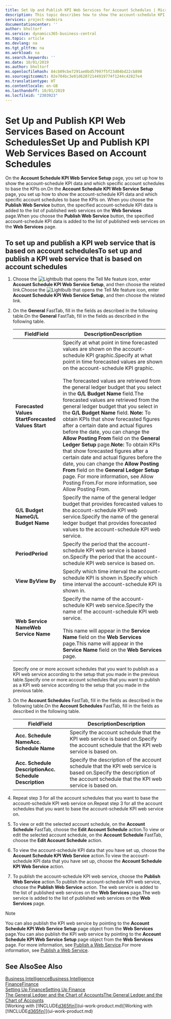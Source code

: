 ```yaml
---
title: Set Up and Publish KPI Web Services for Account Schedules | Microsoft Docs
description: This topic describes how to show the account-schedule KPI data based on specific account schedules.
services: project-madeira
documentationcenter: ''
author: bholtorf
ms.service: dynamics365-business-central
ms.topic: article
ms.devlang: na
ms.tgt_pltfrm: na
ms.workload: na
ms.search.keywords: ''
ms.date: 10/01/2019
ms.author: bholtorf
ms.openlocfilehash: 84cb09cbe7291ae0bd57997f5f23d04bd22cb898
ms.sourcegitcommit: 02e704bc3e01d62072144919774f1244c42827e4
ms.translationtype: HT
ms.contentlocale: en-GB
ms.lasthandoff: 10/01/2019
ms.locfileid: "2303923"
---
```

# <a name="set-up-and-publish-kpi-web-services-based-on-account-schedules"></a><span data-ttu-id="f1c3e-103">Set Up and Publish KPI Web Services Based on Account Schedules</span><span class="sxs-lookup"><span data-stu-id="f1c3e-103">Set Up and Publish KPI Web Services Based on Account Schedules</span></span>
<span data-ttu-id="f1c3e-104">On the **Account Schedule KPI Web Service Setup** page, you set up how to show the account-schedule KPI data and which specific account schedules to base the KPIs on.</span><span class="sxs-lookup"><span data-stu-id="f1c3e-104">On the **Account Schedule KPI Web Service Setup** page, you set up how to show the account-schedule KPI data and which specific account schedules to base the KPIs on.</span></span> <span data-ttu-id="f1c3e-105">When you choose the **Publish Web Service** button, the specified account-schedule KPI data is added to the list of published web services on the **Web Services** page.</span><span class="sxs-lookup"><span data-stu-id="f1c3e-105">When you choose the **Publish Web Service** button, the specified account-schedule KPI data is added to the list of published web services on the **Web Services** page.</span></span>  

## <a name="to-set-up-and-publish-a-kpi-web-service-that-is-based-on-account-schedules"></a><span data-ttu-id="f1c3e-106">To set up and publish a KPI web service that is based on account schedules</span><span class="sxs-lookup"><span data-stu-id="f1c3e-106">To set up and publish a KPI web service that is based on account schedules</span></span>  
1.  <span data-ttu-id="f1c3e-107">Choose the ![Lightbulb that opens the Tell Me feature](media/ui-search/search_small.png "Tell me what you want to do") icon, enter **Account Schedule KPI Web Service Setup**, and then choose the related link.</span><span class="sxs-lookup"><span data-stu-id="f1c3e-107">Choose the ![Lightbulb that opens the Tell Me feature](media/ui-search/search_small.png "Tell me what you want to do") icon, enter **Account Schedule KPI Web Service Setup**, and then choose the related link.</span></span>  
2.  <span data-ttu-id="f1c3e-108">On the **General** FastTab, fill in the fields as described in the following table.</span><span class="sxs-lookup"><span data-stu-id="f1c3e-108">On the **General** FastTab, fill in the fields as described in the following table.</span></span>  

    |<span data-ttu-id="f1c3e-109">Field</span><span class="sxs-lookup"><span data-stu-id="f1c3e-109">Field</span></span>|<span data-ttu-id="f1c3e-110">Description</span><span class="sxs-lookup"><span data-stu-id="f1c3e-110">Description</span></span>|  
    |---------------------------------|---------------------------------------|  
    |<span data-ttu-id="f1c3e-111">**Forecasted Values Start**</span><span class="sxs-lookup"><span data-stu-id="f1c3e-111">**Forecasted Values Start**</span></span>|<span data-ttu-id="f1c3e-112">Specify at what point in time forecasted values are shown on the account-schedule KPI graphic.</span><span class="sxs-lookup"><span data-stu-id="f1c3e-112">Specify at what point in time forecasted values are shown on the account-schedule KPI graphic.</span></span><br /><br /> <span data-ttu-id="f1c3e-113">The forecasted values are retrieved from the general ledger budget that you select in the **G/L Budget Name** field.</span><span class="sxs-lookup"><span data-stu-id="f1c3e-113">The forecasted values are retrieved from the general ledger budget that you select in the **G/L Budget Name** field.</span></span> <span data-ttu-id="f1c3e-114">**Note:**  To obtain KPIs that show forecasted figures after a certain date and actual figures before the date, you can change the **Allow Posting From** field on the **General Ledger Setup** page.</span><span class="sxs-lookup"><span data-stu-id="f1c3e-114">**Note:**  To obtain KPIs that show forecasted figures after a certain date and actual figures before the date, you can change the **Allow Posting From** field on the **General Ledger Setup** page.</span></span> <span data-ttu-id="f1c3e-115">For more information, see Allow Posting From.</span><span class="sxs-lookup"><span data-stu-id="f1c3e-115">For more information, see Allow Posting From.</span></span>|  
    |<span data-ttu-id="f1c3e-116">**G/L Budget Name**</span><span class="sxs-lookup"><span data-stu-id="f1c3e-116">**G/L Budget Name**</span></span>|<span data-ttu-id="f1c3e-117">Specify the name of the general ledger budget that provides forecasted values to the account-schedule KPI web service.</span><span class="sxs-lookup"><span data-stu-id="f1c3e-117">Specify the name of the general ledger budget that provides forecasted values to the account-schedule KPI web service.</span></span>|  
    |<span data-ttu-id="f1c3e-118">**Period**</span><span class="sxs-lookup"><span data-stu-id="f1c3e-118">**Period**</span></span>|<span data-ttu-id="f1c3e-119">Specify the period that the account-schedule KPI web service is based on.</span><span class="sxs-lookup"><span data-stu-id="f1c3e-119">Specify the period that the account-schedule KPI web service is based on.</span></span>|  
    |<span data-ttu-id="f1c3e-120">**View By**</span><span class="sxs-lookup"><span data-stu-id="f1c3e-120">**View By**</span></span>|<span data-ttu-id="f1c3e-121">Specify which time interval the account-schedule KPI is shown in.</span><span class="sxs-lookup"><span data-stu-id="f1c3e-121">Specify which time interval the account-schedule KPI is shown in.</span></span>|  
    |<span data-ttu-id="f1c3e-122">**Web Service Name**</span><span class="sxs-lookup"><span data-stu-id="f1c3e-122">**Web Service Name**</span></span>|<span data-ttu-id="f1c3e-123">Specify the name of the account-schedule KPI web service.</span><span class="sxs-lookup"><span data-stu-id="f1c3e-123">Specify the name of the account-schedule KPI web service.</span></span><br /><br /> <span data-ttu-id="f1c3e-124">This name will appear in the **Service Name** field on the **Web Services** page.</span><span class="sxs-lookup"><span data-stu-id="f1c3e-124">This name will appear in the **Service Name** field on the **Web Services** page.</span></span>|  

    <span data-ttu-id="f1c3e-125">Specify one or more account schedules that you want to publish as a KPI web service according to the setup that you made in the previous table.</span><span class="sxs-lookup"><span data-stu-id="f1c3e-125">Specify one or more account schedules that you want to publish as a KPI web service according to the setup that you made in the previous table.</span></span>  

3.  <span data-ttu-id="f1c3e-126">On the **Account Schedules** FastTab, fill in the fields as described in the following table.</span><span class="sxs-lookup"><span data-stu-id="f1c3e-126">On the **Account Schedules** FastTab, fill in the fields as described in the following table.</span></span>  

    |<span data-ttu-id="f1c3e-127">Field</span><span class="sxs-lookup"><span data-stu-id="f1c3e-127">Field</span></span>|<span data-ttu-id="f1c3e-128">Description</span><span class="sxs-lookup"><span data-stu-id="f1c3e-128">Description</span></span>|  
    |---------------------------------|---------------------------------------|  
    |<span data-ttu-id="f1c3e-129">**Acc. Schedule Name**</span><span class="sxs-lookup"><span data-stu-id="f1c3e-129">**Acc. Schedule Name**</span></span>|<span data-ttu-id="f1c3e-130">Specify the account schedule that the KPI web service is based on.</span><span class="sxs-lookup"><span data-stu-id="f1c3e-130">Specify the account schedule that the KPI web service is based on.</span></span>|  
    |<span data-ttu-id="f1c3e-131">**Acc. Schedule Description**</span><span class="sxs-lookup"><span data-stu-id="f1c3e-131">**Acc. Schedule Description**</span></span>|<span data-ttu-id="f1c3e-132">Specify the description of the account schedule that the KPI web service is based on.</span><span class="sxs-lookup"><span data-stu-id="f1c3e-132">Specify the description of the account schedule that the KPI web service is based on.</span></span>|  

4.  <span data-ttu-id="f1c3e-133">Repeat step 3 for all the account schedules that you want to base the account-schedule KPI web service on.</span><span class="sxs-lookup"><span data-stu-id="f1c3e-133">Repeat step 3 for all the account schedules that you want to base the account-schedule KPI web service on.</span></span>  
5.  <span data-ttu-id="f1c3e-134">To view or edit the selected account schedule, on the **Account Schedule** FastTab, choose the **Edit Account Schedule** action.</span><span class="sxs-lookup"><span data-stu-id="f1c3e-134">To view or edit the selected account schedule, on the **Account Schedule** FastTab, choose the **Edit Account Schedule** action.</span></span>  
6.  <span data-ttu-id="f1c3e-135">To view the account-schedule KPI data that you have set up, choose the **Account Schedule KPI Web Service** action.</span><span class="sxs-lookup"><span data-stu-id="f1c3e-135">To view the account-schedule KPI data that you have set up, choose the **Account Schedule KPI Web Service** action.</span></span>  
7.  <span data-ttu-id="f1c3e-136">To publish the account-schedule KPI web service, choose the **Publish Web Service** action.</span><span class="sxs-lookup"><span data-stu-id="f1c3e-136">To publish the account-schedule KPI web service, choose the **Publish Web Service** action.</span></span> <span data-ttu-id="f1c3e-137">The web service is added to the list of published web services on the **Web Services** page.</span><span class="sxs-lookup"><span data-stu-id="f1c3e-137">The web service is added to the list of published web services on the **Web Services** page.</span></span>  

> [!NOTE]  
>  <span data-ttu-id="f1c3e-138">You can also publish the KPI web service by pointing to the **Account Schedule KPI Web Service Setup** page object from the **Web Services** page.</span><span class="sxs-lookup"><span data-stu-id="f1c3e-138">You can also publish the KPI web service by pointing to the **Account Schedule KPI Web Service Setup** page object from the **Web Services** page.</span></span> <span data-ttu-id="f1c3e-139">For more information, see [Publish a Web Service](across-how-publish-web-service.md).</span><span class="sxs-lookup"><span data-stu-id="f1c3e-139">For more information, see [Publish a Web Service](across-how-publish-web-service.md).</span></span>  

## <a name="see-also"></a><span data-ttu-id="f1c3e-140">See Also</span><span class="sxs-lookup"><span data-stu-id="f1c3e-140">See Also</span></span>  
[<span data-ttu-id="f1c3e-141">Business Intelligence</span><span class="sxs-lookup"><span data-stu-id="f1c3e-141">Business Intelligence</span></span>](bi.md)  
[<span data-ttu-id="f1c3e-142">Finance</span><span class="sxs-lookup"><span data-stu-id="f1c3e-142">Finance</span></span>](finance.md)  
[<span data-ttu-id="f1c3e-143">Setting Up Finance</span><span class="sxs-lookup"><span data-stu-id="f1c3e-143">Setting Up Finance</span></span>](finance-setup-finance.md)  
[<span data-ttu-id="f1c3e-144">The General Ledger and the Chart of Accounts</span><span class="sxs-lookup"><span data-stu-id="f1c3e-144">The General Ledger and the Chart of Accounts</span></span>](finance-general-ledger.md)  
<span data-ttu-id="f1c3e-145">[Working with [!INCLUDE[d365fin](includes/d365fin_md.md)]](ui-work-product.md)</span><span class="sxs-lookup"><span data-stu-id="f1c3e-145">[Working with [!INCLUDE[d365fin](includes/d365fin_md.md)]](ui-work-product.md)</span></span>
